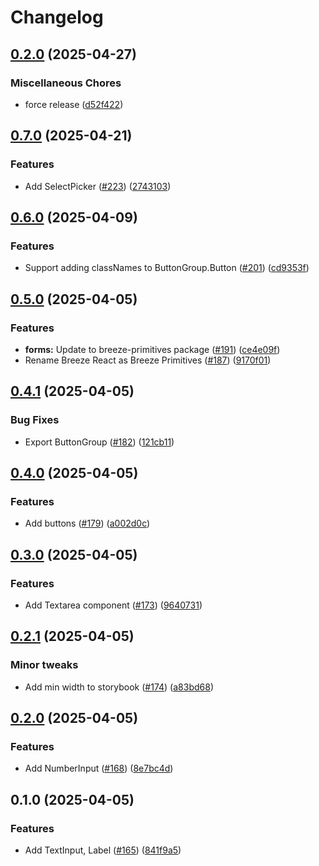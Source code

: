 # Changelog

## [0.2.0](https://github.com/jszymanowski/breeze/compare/forms@0.7.0...forms@0.2.0) (2025-04-27)


### Miscellaneous Chores

* force release ([d52f422](https://github.com/jszymanowski/breeze/commit/d52f422de05ca2338577a2618793b8430a650b26))

## [0.7.0](https://github.com/jszymanowski/breeze/compare/forms@0.6.0...forms@0.7.0) (2025-04-21)


### Features

* Add SelectPicker ([#223](https://github.com/jszymanowski/breeze/issues/223)) ([2743103](https://github.com/jszymanowski/breeze/commit/2743103a0cd0fb463e570316a3ad22373c2ea1be))

## [0.6.0](https://github.com/jszymanowski/breeze/compare/forms@0.5.0...forms@0.6.0) (2025-04-09)


### Features

* Support adding classNames to ButtonGroup.Button ([#201](https://github.com/jszymanowski/breeze/issues/201)) ([cd9353f](https://github.com/jszymanowski/breeze/commit/cd9353f8e398a1649776d7c67fa79be7c83be364))

## [0.5.0](https://github.com/jszymanowski/breeze/compare/forms@0.4.1...forms@0.5.0) (2025-04-05)


### Features

* **forms:** Update to breeze-primitives package ([#191](https://github.com/jszymanowski/breeze/issues/191)) ([ce4e09f](https://github.com/jszymanowski/breeze/commit/ce4e09fdb284d61edd1566856582ba490a0a2c2e))
* Rename Breeze React as Breeze Primitives ([#187](https://github.com/jszymanowski/breeze/issues/187)) ([9170f01](https://github.com/jszymanowski/breeze/commit/9170f0152a59abcbaff7cdcfcd6c2970aaa0856b))

## [0.4.1](https://github.com/jszymanowski/breeze/compare/forms@0.4.0...forms@0.4.1) (2025-04-05)


### Bug Fixes

* Export ButtonGroup ([#182](https://github.com/jszymanowski/breeze/issues/182)) ([121cb11](https://github.com/jszymanowski/breeze/commit/121cb11d1ddb7b0b2e7dc034e9a2656a4089cea9))

## [0.4.0](https://github.com/jszymanowski/breeze/compare/forms@0.3.0...forms@0.4.0) (2025-04-05)


### Features

* Add buttons ([#179](https://github.com/jszymanowski/breeze/issues/179)) ([a002d0c](https://github.com/jszymanowski/breeze/commit/a002d0cd079c822909d21ab6063b17b8ed71b92c))

## [0.3.0](https://github.com/jszymanowski/breeze/compare/forms@0.2.1...forms@0.3.0) (2025-04-05)


### Features

* Add Textarea component ([#173](https://github.com/jszymanowski/breeze/issues/173)) ([9640731](https://github.com/jszymanowski/breeze/commit/96407315800f11f822fce4edaccf05c8bf095eba))

## [0.2.1](https://github.com/jszymanowski/breeze/compare/forms@0.2.0...forms@0.2.1) (2025-04-05)


### Minor tweaks

* Add min width to storybook ([#174](https://github.com/jszymanowski/breeze/issues/174)) ([a83bd68](https://github.com/jszymanowski/breeze/commit/a83bd68ca2bfb55634a02849551b7f7ec4197e26))

## [0.2.0](https://github.com/jszymanowski/breeze/compare/forms@0.1.0...forms@0.2.0) (2025-04-05)


### Features

* Add NumberInput ([#168](https://github.com/jszymanowski/breeze/issues/168)) ([8e7bc4d](https://github.com/jszymanowski/breeze/commit/8e7bc4de8bc3b8d5379eeedaddff24955c3aefe9))

## 0.1.0 (2025-04-05)

### Features

- Add TextInput, Label ([#165](https://github.com/jszymanowski/breeze/issues/165)) ([841f9a5](https://github.com/jszymanowski/breeze/commit/841f9a5d2d3acf3a5dddf02a30c37684167c6d31))
